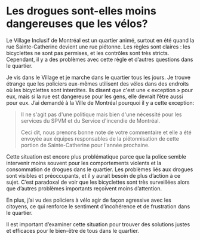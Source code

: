 # Les drogues sont-elles moins dangereuses que les vélos?

Le Village Inclusif de Montréal est un quartier animé, surtout en été quand la rue Sainte-Catherine devient une rue piétonne. Les règles sont claires : les bicyclettes ne sont pas permises, et les contrôles sont très stricts. Cependant, il y a des problèmes avec cette règle et d’autres questions dans le quartier.

Je vis dans le Village et je marche dans le quartier tous les jours. Je trouve étrange que les policiers eux-mêmes utilisent des vélos dans des endroits où les bicyclettes sont interdites. Ils disent que c'est une « exception » pour eux, mais si la rue est dangereuse pour les gens, elle devrait l’être aussi pour eux. J’ai demandé à la Ville de Montréal pourquoi il y a cette exception:

<blockquote>Il ne s'agit pas d'une politique mais bien d'une nécessité pour les services du SPVM et du Service d'incendie de Montréal.

Ceci dit, nous prenons bonne note de votre commentaire et elle a été envoyée aux équipes responsables de la piétonnisation de cette portion de Sainte-Catherine pour l'année prochaine.</blockquote>

Cette situation est encore plus problématique parce que la police semble intervenir moins souvent pour les comportements violents et la consommation de drogues dans le quartier. Les problèmes liés aux drogues sont visibles et préoccupants, et il y aurait besoin de plus d’action à ce sujet. C’est paradoxal de voir que les bicyclettes sont très surveillées alors que d’autres problèmes importants reçoivent moins d’attention.

En plus, j’ai vu des policiers à vélo agir de façon agressive avec les citoyens, ce qui renforce le sentiment d’incohérence et de frustration dans le quartier.

Il est important d’examiner cette situation pour trouver des solutions justes et efficaces pour le bien-être de tous dans le quartier.